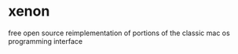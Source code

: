 xenon
=====

free open source reimplementation of portions of the classic mac os programming interface
